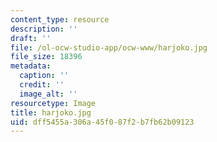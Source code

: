 ```yaml
---
content_type: resource
description: ''
draft: ''
file: /ol-ocw-studio-app/ocw-www/harjoko.jpg
file_size: 18396
metadata:
  caption: ''
  credit: ''
  image_alt: ''
resourcetype: Image
title: harjoko.jpg
uid: dff5455a-306a-45f0-87f2-b7fb62b09123
---
```

